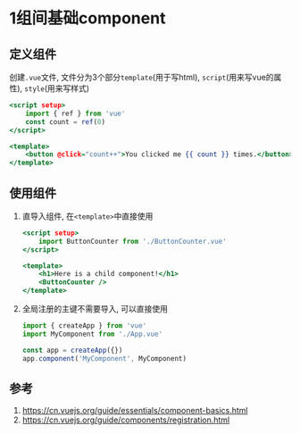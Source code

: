 # 1组间基础component

## 定义组件
创建`.vue`文件, 文件分为3个部分`template`(用于写html), `script`(用来写vue的属性), `style`(用来写样式)

```htm
<script setup>
	import { ref } from 'vue'
	const count = ref(0)
</script>

<template>
	<button @click="count++">You clicked me {{ count }} times.</button>
</template>

```

## 使用组件

1. 直导入组件, 在`<template>`中直接使用

	```htm
	<script setup>
		import ButtonCounter from './ButtonCounter.vue'
	</script>

	<template>
		<h1>Here is a child component!</h1>
		<ButtonCounter />
	</template>
	```

2. 全局注册的主键不需要导入, 可以直接使用

	```js
	import { createApp } from 'vue'
	import MyComponent from './App.vue'

	const app = createApp({})
	app.component('MyComponent', MyComponent)
	```



## 参考
1. https://cn.vuejs.org/guide/essentials/component-basics.html
2. https://cn.vuejs.org/guide/components/registration.html
